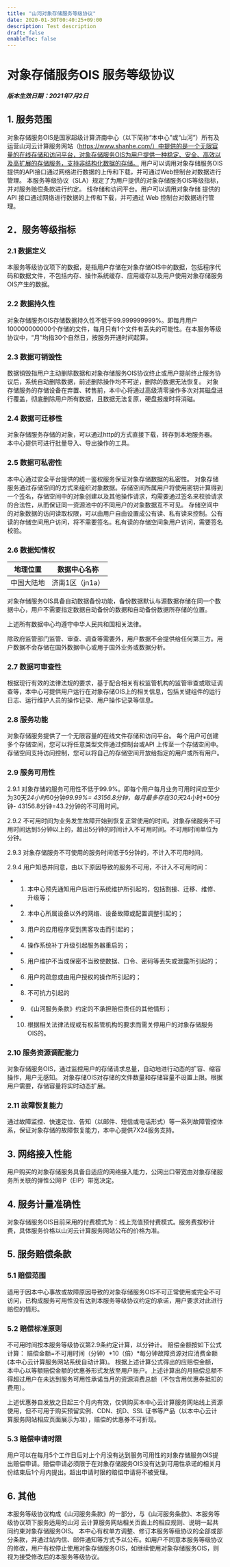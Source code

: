 ```yaml
---
title: "山河对象存储服务等级协议"
date: 2020-01-30T00:40:25+09:00
description: Test description
draft: false
enableToc: false
---
```


# 对象存储服务OIS 服务等级协议

##### 版本生效日期：2021年7月2日

## 1. 服务范围

对象存储服务OIS是国家超级计算济南中心（以下简称“本中心”或“山河”）所有及运营山河云计算服务网站（https://www.shanhe.com/）中提供的是一个无限容量的在线存储和访问平台，对象存储服务OIS为用户提供一种稳定、安全、高效以及高扩展的存储服务，支持非结构化数据的存储。
用户可以调用对象存储服务OIS提供的API接口通过网络进行数据的上传和下载，并可通过Web控制台对数据进行管理。
本服务等级协议（SLA）规定了为用户提供的对象存储服务OIS等级指标，并对服务赔偿条款进行约定。
线存储和访问平台。用户可以调用对象存储 提供的 API 接口通过网络进行数据的上传和下载，并可通过 Web 控制台对数据进行管理。

## 2．服务等级指标

### 2.1 数据定义

本服务等级协议项下的数据，是指用户存储在对象存储OIS中的数据，包括程序代码和数据文件，不包括内存、操作系统缓存、应用缓存以及用户使用对象存储服务OIS产生的数据。

### 2.2 数据持久性

对象存储服务OIS存储数据持久性不低于99.999999999%。即每月用户100000000000个存储的文件，每月只有1个文件有丢失的可能性。在本服务等级协议中，“月”均指30个自然日，按服务开通时间起算。

### 2.3 数据可销毁性

数据销毁指用户主动删除数据和对象存储服务OIS协议终止或用户提前终止服务协议后，系统自动删除数据，前述删除操作均不可逆，删除的数据无法恢复。
对象存储服务的存储设备在弃置、转售前，本中心将通过高级清零操作多次对其磁盘进行覆盖，彻底删除用户所有数据，且数据无法复原，硬盘报废时将消磁。

### 2.4 数据可迁移性

对象存储服务存储的对象，可以通过http的方式直接下载，转存到本地服务器。
本中心提供可进行批量导入、导出操作的工具。

### 2.5 数据可私密性

本中心通过安全平台提供的统一鉴权服务保证对象存储数据的私密性。
对象存储服务通过存储空间的方式来组织对象数据。存储空间所属用户将使用密钥计算得到一个签名，存储空间中的对象创建以及其他操作请求，均需要通过签名来校验请求的合法性，从而保证同一资源池中的不同用户的对象数据互不可见。
存储空间中的对象数据的访问读取权限，可以由用户自由设置成公有读、私有读来控制。公有读的存储空间用户访问，将不需要签名。私有读的存储空间象用户访问，需要签名校验。

### 2.6 数据知情权

| 地理位置   | 数据中心名称                                                 |
| ---------- | ------------------------------------------------------------ |
| 中国大陆地 | 济南1区（jn1a） |

对象存储服务OIS具备自动数据备份功能，备份数据默认与源数据存储在同一个数据中心，用户不需要指定数据自动备份的数据和自动备份数据所存储的位置。

上述所有数据中心均遵守中华人民共和国相关法律。

除政府监管部门监管、审查、调查等需要外，用户数据不会提供给任何第三方。用户数据不会存储在国外数据中心或用于国外业务或数据分析。

### 2.7 数据可审查性

根据现行有效的法律法规的要求，基于配合相关有权监管机构的监管审查或取证调查等，本中心可提供用户运行在对象存储OIS上的相关信息，包括关键组件的运行日志、运行维护人员的操作记录、用户操作记录等信息。

### 2.8 服务功能

对象存储服务提供了一个无限容量的在线文件存储和访问平台。
每个用户可创建多个存储空间，您可以将任意类型文件通过控制台或API 上传至一个存储空间中。
存储空间支持访问控制，您可以将自己的存储空间开放给指定的用户或所有用户。

### 2.9 服务可用性

2.9.1 对象存储的服务可用性不低于99.9%。即每个用户每月业务可用时间应至少为30天*24小时*60分钟*99.99%= 43156.8分钟，每月最多存在30天*24小时*60分钟- 43156.8分钟=43.2分钟的不可用时间。

2.9.2 不可用时间为业务发生故障开始到恢复正常使用的时间。对象存储服务不可用时间达到5分钟以上的，超出5分钟的时间计入不可用时间。不可用时间单位为分钟。

2.9.3 对象存储服务不可使用的服务时间低于5分钟的，不计入不可用时间。

2.9.4 用户知悉并同意，由以下原因导致的服务不可用，不计入不可用时间：

- 1) 本中心预先通知用户后进行系统维护所引起的，包括割接、迁移、维修、升级等；
- 2) 本中心所属设备以外的网络、设备故障或配置调整引起的；
- 3) 用户的应用程序受到黑客攻击而引起的；
- 4) 操作系统补丁升级引起服务器重启的；
- 5) 用户维护不当或保密不当致使数据、口令、密码等丢失或泄露所引起的；
- 6) 用户的疏忽或由用户授权的操作所引起的；
- 8) 不可抗力引起的
- 9) 《山河服务条款》约定的不承担赔偿责任的其他情形；
- 10) 根据相关法律法规或有权监管机构的要求而需关停用户的对象存储服务OIS的。

### 2.10 服务资源调配能力

对象存储服务OIS，通过监控用户的存储请求总量，自动地进行动态的扩容、缩容操作，用户无感知。
对象存储OIS对存储的文件数量和存储容量不设置上限。根据用户需要，存储容量将实时动态扩展。

### 2.11 故障恢复能力

通过故障监控、快速定位、告知（以邮件、短信或电话形式）等一系列故障管控体系，保证对象存储的故障恢复能力，本中心提供7X24服务支持。

## 3. 网络接入性能

用户购买的对象存储服务具备自适应的网络接入能力，公网出口带宽由对象存储服务所关联的弹性公网IP（EIP）带宽决定。

## 4. 服务计量准确性

对象存储服务OIS目前采用的付费模式为：线上充值预付费模式。服务费按秒计费，具体服务价格以山河云计算服务网站公布的价格为准。

## 5. 服务赔偿条款

### 5.1 赔偿范围

适用于因本中心事故或故障原因导致的对象存储服务OIS不可正常使用或完全不可访问，已构成服务可用性没有达到本服务等级协议约定的承诺，用户要求对此进行赔偿的情形。

### 5.2 赔偿标准原则

不可用时间按本服务等级协议第2.9条约定计算，以分钟计。
赔偿金额按如下公式计算：
赔偿金额=不可用时间（分钟）*10（倍）*每分钟故障资源对应消费金额(本中心云计算服务网站系统自动计算)。
根据上述计算公式得出的应赔偿金额，本中心以等额赔偿金额的优惠券形式发放至用户账户。上述计算出的月赔偿总额不得超过用户在未达到服务可用性承诺当月的资源消费总额（不包含用优惠券抵扣的费用）。

上述优惠券自发放之日起三个月内有效，仅供购买本中心云计算服务网站线上资源使用，但不可用于购买预留实例、CDN、抗D、SSL 证书等产品（以本中心云计算服务网站相应页面展示为准），赔偿的优惠券不可折现。

### 5.3 赔偿申请时限

用户可以在每月5个工作日后对上个月没有达到服务可用性的对象存储服务OIS提出赔偿申请。赔偿申请必须限于在对象存储服务OIS没有达到可用性承诺的相关月份结束后1个月内提出。超出申请时限的赔偿申请将不被受理。

## 6. 其他

本服务等级协议构成《山河服务条款》的一部分，与《山河服务条款》、本服务等级协议项下服务适用的山河 云计算服务网站相关页面上的相应规则、说明一起共同约束对象存储服务OIS。
本中心有权单方调整、修订本服务等级协议的全部或部分条款，并通过站内信、邮件通知等方式予以公布。如用户不同意本服务等级协议的修改，用户有权停止使用对象存储服务OIS，如继续使用对象存储服务OIS，则视为接受修改后的本服务等级协议。
